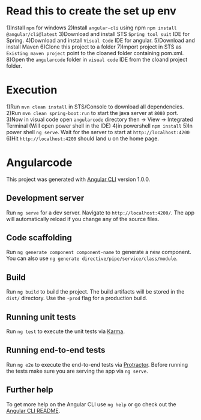 # Read this to create the set up env

1)Install `npm` for windows
2)Install `angular-cli` using npm `npm install @angular/cli@latest`
3)Download and install STS `Spring tool suit` IDE for Spring.
4)Download and install `Visual Code` IDE for angular. 
5)Download and install Maven
6)Clone this project to a folder
7)Import project in STS as `Existing maven project` point to the cloaned folder containing pom.xml.
8)Open the `angularcode` folder in `visual code` IDE from the cloand project folder.

# Execution

1)Run  `mvn clean install` in STS/Console to download all dependencies.
2)Run `mvn clean spring-boot:run` to start the java server at `8080` port.
3)Now in visual code open `angularcode` directory then -> View -> Integrated Terminal (Will open power shell in the IDE)
4)in powershell `npm install`
5)In power shell `ng serve`. Wait for the server to start at `http://localhost:4200`
6)Hit `http://localhost:4200` should land u on the home page.

# Angularcode

This project was generated with [Angular CLI](https://github.com/angular/angular-cli) version 1.0.0.

## Development server

Run `ng serve` for a dev server. Navigate to `http://localhost:4200/`. The app will automatically reload if you change any of the source files.

## Code scaffolding

Run `ng generate component component-name` to generate a new component. You can also use `ng generate directive/pipe/service/class/module`.

## Build

Run `ng build` to build the project. The build artifacts will be stored in the `dist/` directory. Use the `-prod` flag for a production build.

## Running unit tests

Run `ng test` to execute the unit tests via [Karma](https://karma-runner.github.io).

## Running end-to-end tests

Run `ng e2e` to execute the end-to-end tests via [Protractor](http://www.protractortest.org/).
Before running the tests make sure you are serving the app via `ng serve`.

## Further help

To get more help on the Angular CLI use `ng help` or go check out the [Angular CLI README](https://github.com/angular/angular-cli/blob/master/README.md).
